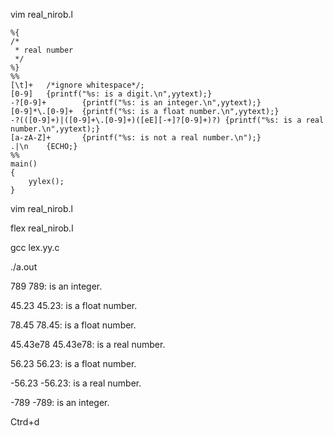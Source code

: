 vim real_nirob.l


```
%{
/*
 * real number
 */
%}
%%
[\t]+   /*ignore whitespace*/;
[0-9]   {printf("%s: is a digit.\n",yytext);}
-?[0-9]+        {printf("%s: is an integer.\n",yytext);}
[0-9]*\.[0-9]+  {printf("%s: is a float number.\n",yytext);}
-?(([0-9]+)|([0-9]+\.[0-9]+)([eE][-+]?[0-9]+)?) {printf("%s: is a real number.\n",yytext);}
[a-zA-Z]+       {printf("%s: is not a real number.\n");}
.|\n    {ECHO;}
%%
main()
{
    yylex();
}
```

vim real_nirob.l

flex real_nirob.l

gcc lex.yy.c

./a.out



789
789: is an integer.

45.23
45.23: is a float number.


78.45
78.45: is a float number.

45.43e78
45.43e78: is a real number.


56.23
56.23: is a float number.

-56.23
-56.23: is a real number.

-789
-789: is an integer.




Ctrd+d





